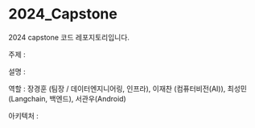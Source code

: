 # 2024_Capstone

2024 capstone 코드 레포지토리입니다.


주제 : 

설명 : 

역할 : 장경훈 (팀장 / 데이터엔지니어링, 인프라), 이재찬 (컴퓨터비전(AI)), 최성민 (Langchain, 백엔드), 서관우(Android) 

아키텍처 : 
